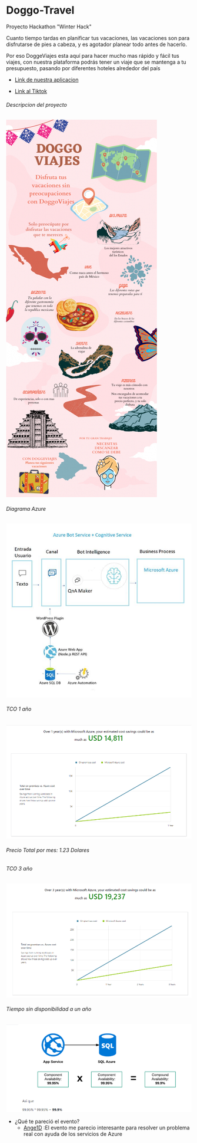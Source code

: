 # Doggo-Travel
Proyecto Hackathon "Winter Hack" 

Cuanto tiempo tardas en planificar tus vacaciones, las vacaciones son para disfrutarse de pies a cabeza, y es agotador planear todo antes de hacerlo. 

Por eso DoggeViajes esta aquí para hacer mucho mas rápido y fácil tus viajes, con nuestra plataforma podrás tener un viaje que se mantenga a tu presupuesto, pasando por diferentes hoteles alrededor del país   


- [Link de nuestra aplicacion](https://doggoviajes.azurewebsites.net/bot/)

- [Link al Tiktok](https://www.tiktok.com/@guardierkevin/video/7043593977848679685)

###### Descripcion del proyecto
![Descripcion del proyecto](https://github.com/Ange1D/Doggo-Travel/blob/main/imagenes/DoggoViajes.png)

###### Diagrama Azure
![Diagrama Azure](https://github.com/Ange1D/Doggo-Travel/blob/main/imagenes/diagrama%20azure.JPG)

###### TCO 1 año
![TCO 1 año](https://github.com/Ange1D/Doggo-Travel/blob/main/imagenes/MicrosoftTeams-image%20(4).png)

###### Precio Total por mes: 1.23 Dolares

###### TCO 3 año
![TCO 1 año](https://github.com/Ange1D/Doggo-Travel/blob/main/imagenes/MicrosoftTeams-image(5).png)

###### Tiempo sin disponibilidad a un año
![Tiempo sin disponibilidad a un año](https://github.com/Ange1D/Doggo-Travel/blob/main/imagenes/MicrosoftTeams-image(3).png)

- ¿Qué te pareció el evento?
     - [Ange1D](https://github.com/Ange1D/) :El evento me parecio interesante para resolver un problema real con ayuda de los servicios de Azure

